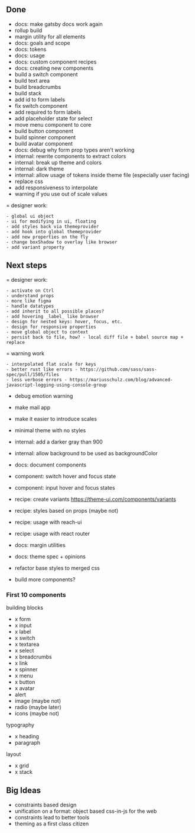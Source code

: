 ## Done

- docs: make gatsby docs work again
- rollup build
- margin utility for all elements
- docs: goals and scope
- docs: tokens
- docs: usage
- docs: custom component recipes
- docs: creating new components
- build a switch component
- build text area
- build breadcrumbs
- build stack
- add id to form labels
- fix switch component
- add required to form labels
- add placeholder state for select
- move menu component to core
- build button component
- build spinner component
- build avatar component
- docs: debug why form prop types aren't working
- internal: rewrite components to extract colors
- internal: break up theme and colors
- internal: dark theme
- internal: allow usage of tokens inside theme file (especially user facing)
- replace css
- add responsiveness to interpolate
- warning if you use out of scale values

= designer work:

    - global ui object
    - ui for modifying in ui, floating
    - add styles back via themeprovider
    - add hook into global themeprovider
    - add new properties on the fly
    - change boxShadow to overlay like browser
    - add variant property

## Next steps

= designer work:

    - activate on Ctrl
    - understand props
    - more like figma
    - handle datatypes
    - add inherit to all possible places?
    - add hovering _label_ like browser
    - design for nested keys: hover, focus, etc.
    - design for responsive properties
    - move global object to context
    - persist back to file, how? - local diff file + babel source map + replace

= warning work

    - interpolated flat scale for keys
    - better rust like errors - https://github.com/sass/sass-spec/pull/1505/files
    - less verbose errors - https://mariusschulz.com/blog/advanced-javascript-logging-using-console-group

- debug emotion warning
- make mail app
- make it easier to introduce scales

- minimal theme with no styles
- internal: add a darker gray than 900
- internal: allow background to be used as backgroundColor
- docs: document components
- component: switch hover and focus state
- component: input hover and focus states

- recipe: create variants https://theme-ui.com/components/variants
- recipe: styles based on props (maybe not)
- recipe: usage with reach-ui
- recipe: usage with react router

- docs: margin utilities
- docs: theme spec + opinions
- refactor base styles to merged css

- build more components?

### First 10 components

building blocks

- x form
- x input
- x label
- x switch
- x textarea
- x select
- x breadcrumbs
- x link
- x spinner
- x menu
- x button
- x avatar
- alert
- image (maybe not)
- radio (maybe later)
- icons (maybe not)

typography

- x heading
- paragraph

layout

- x grid
- x stack

## Big Ideas

- constraints based design
- unification on a format: object based css-in-js for the web
- constraints lead to better tools
- theming as a first class citizen
